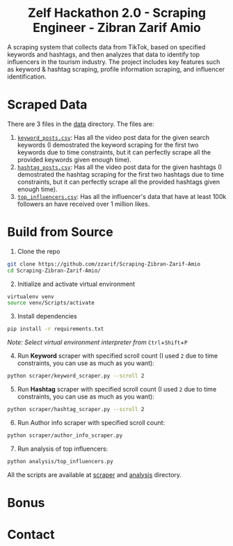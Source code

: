 
<h1 align="center">
  <br>
  Zelf Hackathon 2.0 - Scraping Engineer - Zibran Zarif Amio
  <br>
</h1>


A scraping system that collects data from TikTok, based on specified keywords and hashtags, and then analyzes that data to identify top influencers in the tourism industry. The project includes key features such as keyword & hashtag scraping, profile information scraping, and influencer identification.

# Scraped Data

There are 3 files in the [data](/data/) directory. The files are:

1. [`keyword_posts.csv`](/data/keyword_posts.csv): Has all the video post data for the given search keywords (I demostrated the keyword scraping for the first two keywords due to time constraints, but it can perfectly scrape all the provided keywords given enough time).
2. [`hashtag_posts.csv`](/data/hashtag_posts.csv): Has all the video post data for the given hashtags (I demostrated the hashtag scraping for the first two hashtags due to time constraints, but it can perfectly scrape all the provided hashtags given enough time).
3. [`top_influencers.csv`](/data/top_influencers.csv): Has all the influencer's data that have at least 100k followers an have received over 1 million likes.

# Build from Source

1. Clone the repo

```bash
git clone https://github.com/zzarif/Scraping-Zibran-Zarif-Amio
cd Scraping-Zibran-Zarif-Amio/
```

2. Initialize and activate virtual environment

```bash
virtualenv venv
source venv/Scripts/activate
```

3. Install dependencies

```bash
pip install -r requirements.txt
```

_Note: Select virtual environment interpreter from_ `Ctrl`+`Shift`+`P`

4. Run **Keyword** scraper with specified scroll count (I used `2` due to time constraints, you can use as much as you want):
```bash
python scraper/keyword_scraper.py --scroll 2
```

5. Run **Hashtag** scraper with specified scroll count (I used `2` due to time constraints, you can use as much as you want):
```bash
python scraper/hashtag_scraper.py --scroll 2
```

6. Run Author info scraper with specified scroll count:
```bash
python scraper/author_info_scraper.py
```

7. Run analysis of top influencers:
```bash
python analysis/top_influencers.py
```

All the scripts are available at [scraper](/scraper/) and [analysis](/analysis/) directory.

# Bonus



# Contact

